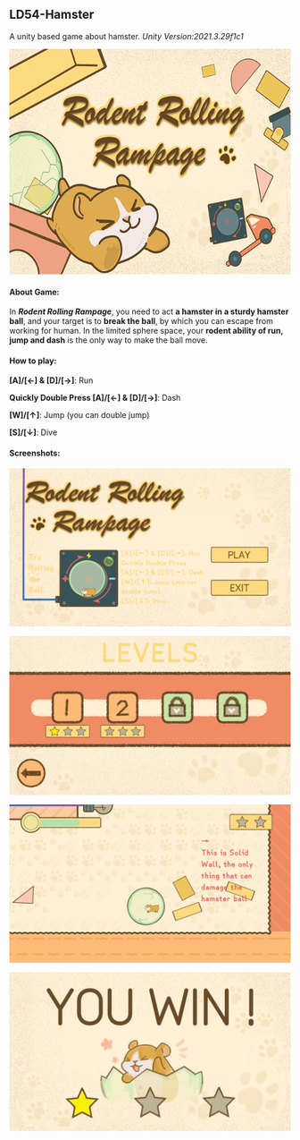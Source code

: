 ## LD54-Hamster
A unity based game about hamster.
*Unity Version:2021.3.29f1c1*

*![Title640x512](Imgs\Title640x512.png)*



#### About Game:

In ***Rodent Rolling Rampage***, you need to act **a hamster in a sturdy hamster ball**, and your target is to **break the ball**, by which you can escape from working for human. In the limited sphere space, your **rodent ability of run, jump and dash** is the only way to make the ball move. 



#### How to play:

**[A]/[←] & [D]/[→]**: Run

**Quickly Double Press [A]/[←] & [D]/[→]**: Dash

**[W]/[↑]**: Jump (you can double jump)

**[S]/[↓]**: Dive



#### Screenshots:

![p1](Imgs\p1.png)

![p2](Imgs\p2.png)

![p3](Imgs\p3.png)

![p4](Imgs\p4.png)
